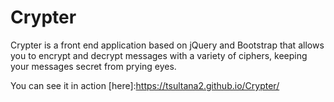 # Crypter
Crypter is a front end application based on jQuery and Bootstrap that allows you to encrypt and decrypt messages with a variety of ciphers,
keeping your messages secret from prying eyes. 

You can see it in action [here]:https://tsultana2.github.io/Crypter/
